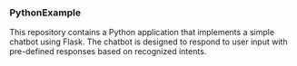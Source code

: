 ### PythonExample
This repository contains a Python application that implements a simple chatbot using Flask. The chatbot is designed to respond to user input with pre-defined responses based on recognized intents.
